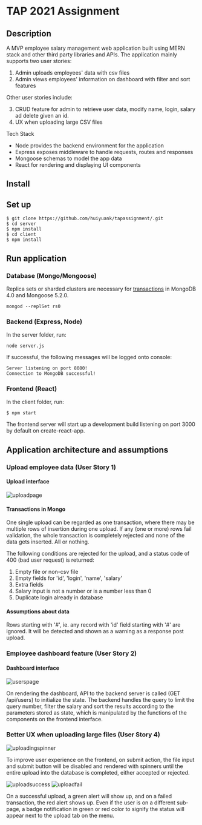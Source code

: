 # TAP 2021 Assignment

## Description

A MVP employee salary management web application built using MERN stack and other third party libraries and APIs. The application mainly supports two user stories:

1. Admin uploads employees' data with csv files
2. Admin views employees' information on dashboard with filter and sort features

Other user stories include:

3. CRUD feature for admin to retrieve user data, modify name, login, salary ad delete given an id.
4. UX when uploading large CSV files 

Tech Stack

- Node provides the backend environment for the application
- Express exposes middleware to handle requests, routes and responses
- Mongoose schemas to model the app data
- React for rendering and displaying UI components

## Install

## Set up

```
$ git clone https://github.com/huiyuank/tapassignment/.git
$ cd server
$ npm install
$ cd client
$ npm install
```

## Run application

### Database (Mongo/Mongoose)

Replica sets or sharded clusters are necessary for [transactions](https://docs.mongodb.com/manual/core/transactions/) in MongoDB 4.0 and Mongoose 5.2.0.

```
mongod --replSet rs0
```

### Backend (Express, Node)

In the server folder, run:

```
node server.js
```

If successful, the following messages will be logged onto console:

```
Server listening on port 8080!
Connection to MongoDB successful!
```

### Frontend (React)

In the client folder, run:

```
$ npm start
```

The frontend server will start up a development build listening on port 3000 by default on create-react-app.

## Application architecture and assumptions

### Upload employee data (User Story 1)

#### Upload interface

![uploadpage](https://user-images.githubusercontent.com/71057935/133646010-f502fd8e-815e-4b78-a4ff-b77b910cf121.jpg)

#### Transactions in Mongo

One single upload can be regarded as one transaction, where there may be multiple rows of insertion during one upload. If any (one or more) rows fail validation, the whole transaction is completely rejected and none of the data gets inserted. All or nothing.

The following conditions are rejected for the upload, and a status code of 400 (bad user request) is returned:

1. Empty file or non-csv file
2. Empty fields for 'id', 'login', 'name', 'salary'
3. Extra fields
4. Salary input is not a number or is a number less than 0
5. Duplicate login already in database

#### Assumptions about data

Rows starting with '#', ie. any record with 'id' field starting with '#' are ignored. It will be detected and shown as a warning as a response post upload.

### Employee dashboard feature (User Story 2)

#### Dashboard interface

![userspage](https://user-images.githubusercontent.com/71057935/133647530-89ef36d5-939e-4fb7-9e0d-5f2b36565293.jpg)

On rendering the dashboard, API to the backend server is called (GET /api/users) to initialize the state. The backend handles the query to limit the query number, filter the salary and sort the results according to the parameters stored as state, which is manipulated by the functions of the components on the frontend interface.

### Better UX when uploading large files (User Story 4)

![uploadingspinner](https://user-images.githubusercontent.com/71057935/133646777-8b73f113-23c5-434c-b797-37fcf52ae280.gif)

To improve user experience on the frontend, on submit action, the file input and submit button will be disabled and rendered with spinners until the entire upload into the database is completed, either accepted or rejected.

![uploadsuccess](https://user-images.githubusercontent.com/71057935/133646858-45a62520-1dd7-4825-9ecf-e817ba009409.jpg)
![uploadfail](https://user-images.githubusercontent.com/71057935/133646874-69ae910a-5a19-49ff-b543-0ed2bf38872f.jpg)

On a successful upload, a green alert will show up, and on a failed transaction, the red alert shows up. Even if the user is on a different sub-page, a badge notification in green or red color to signify the status will appear next to the upload tab on the menu.
